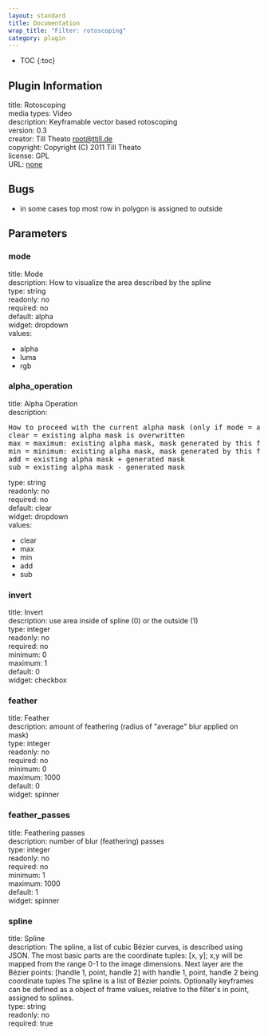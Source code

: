 ```yaml
---
layout: standard
title: Documentation
wrap_title: "Filter: rotoscoping"
category: plugin
---
```

* TOC
{:toc}

## Plugin Information

title: Rotoscoping  
media types:
Video  
description: Keyframable vector based rotoscoping  
version: 0.3  
creator: Till Theato <root@ttill.de>  
copyright: Copyright (C) 2011 Till Theato  
license: GPL  
URL: [none](none)  

## Bugs

* in some cases top most row in polygon is assigned to outside


## Parameters

### mode

title: Mode    
description:
How to visualize the area described by the spline  
type: string  
readonly: no  
required: no  
default: alpha  
widget: dropdown  
values:  
* alpha
* luma
* rgb

### alpha_operation

title: Alpha Operation    
description:
<pre>
How to proceed with the current alpha mask (only if mode = alpha).
clear = existing alpha mask is overwritten
max = maximum: existing alpha mask, mask generated by this filter
min = minimum: existing alpha mask, mask generated by this filter
add = existing alpha mask + generated mask
sub = existing alpha mask - generated mask
</pre>
type: string  
readonly: no  
required: no  
default: clear  
widget: dropdown  
values:  
* clear
* max
* min
* add
* sub

### invert

title: Invert    
description:
use area inside of spline (0) or the outside (1)  
type: integer  
readonly: no  
required: no  
minimum: 0  
maximum: 1  
default: 0  
widget: checkbox  

### feather

title: Feather    
description:
amount of feathering (radius of &quot;average&quot; blur applied on mask)  
type: integer  
readonly: no  
required: no  
minimum: 0  
maximum: 1000  
default: 0  
widget: spinner  

### feather_passes

title: Feathering passes    
description:
number of blur (feathering) passes  
type: integer  
readonly: no  
required: no  
minimum: 1  
maximum: 1000  
default: 1  
widget: spinner  

### spline

title: Spline    
description:
The spline, a list of cubic Bézier curves, is described using JSON. The most basic parts are the coordinate tuples: [x, y]; x,y will be mapped from the range 0-1 to the image dimensions. Next layer are the Bézier points: [handle 1, point, handle 2] with handle 1, point, handle 2 being coordinate tuples The spline is a list of Bézier points. Optionally keyframes can be defined as a object of frame values, relative to the filter&#39;s in point, assigned to splines.  
type: string  
readonly: no  
required: true  

